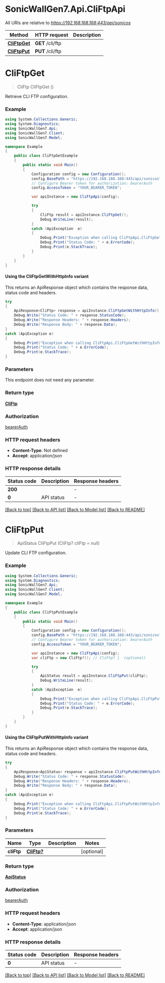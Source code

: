 # SonicWallGen7.Api.CliFtpApi

All URIs are relative to *https://192.168.168.168:443/api/sonicos*

| Method | HTTP request | Description |
|--------|--------------|-------------|
| [**CliFtpGet**](CliFtpApi.md#cliftpget) | **GET** /cli/ftp |  |
| [**CliFtpPut**](CliFtpApi.md#cliftpput) | **PUT** /cli/ftp |  |

<a id="cliftpget"></a>
# **CliFtpGet**
> CliFtp CliFtpGet ()



Retrieve CLI FTP configuration.

### Example
```csharp
using System.Collections.Generic;
using System.Diagnostics;
using SonicWallGen7.Api;
using SonicWallGen7.Client;
using SonicWallGen7.Model;

namespace Example
{
    public class CliFtpGetExample
    {
        public static void Main()
        {
            Configuration config = new Configuration();
            config.BasePath = "https://192.168.168.168:443/api/sonicos";
            // Configure Bearer token for authorization: bearerAuth
            config.AccessToken = "YOUR_BEARER_TOKEN";

            var apiInstance = new CliFtpApi(config);

            try
            {
                CliFtp result = apiInstance.CliFtpGet();
                Debug.WriteLine(result);
            }
            catch (ApiException  e)
            {
                Debug.Print("Exception when calling CliFtpApi.CliFtpGet: " + e.Message);
                Debug.Print("Status Code: " + e.ErrorCode);
                Debug.Print(e.StackTrace);
            }
        }
    }
}
```

#### Using the CliFtpGetWithHttpInfo variant
This returns an ApiResponse object which contains the response data, status code and headers.

```csharp
try
{
    ApiResponse<CliFtp> response = apiInstance.CliFtpGetWithHttpInfo();
    Debug.Write("Status Code: " + response.StatusCode);
    Debug.Write("Response Headers: " + response.Headers);
    Debug.Write("Response Body: " + response.Data);
}
catch (ApiException e)
{
    Debug.Print("Exception when calling CliFtpApi.CliFtpGetWithHttpInfo: " + e.Message);
    Debug.Print("Status Code: " + e.ErrorCode);
    Debug.Print(e.StackTrace);
}
```

### Parameters
This endpoint does not need any parameter.
### Return type

[**CliFtp**](CliFtp.md)

### Authorization

[bearerAuth](../README.md#bearerAuth)

### HTTP request headers

 - **Content-Type**: Not defined
 - **Accept**: application/json


### HTTP response details
| Status code | Description | Response headers |
|-------------|-------------|------------------|
| **200** |  |  -  |
| **0** | API status |  -  |

[[Back to top]](#) [[Back to API list]](../README.md#documentation-for-api-endpoints) [[Back to Model list]](../README.md#documentation-for-models) [[Back to README]](../README.md)

<a id="cliftpput"></a>
# **CliFtpPut**
> ApiStatus CliFtpPut (CliFtp? cliFtp = null)



Update CLI FTP configuration.

### Example
```csharp
using System.Collections.Generic;
using System.Diagnostics;
using SonicWallGen7.Api;
using SonicWallGen7.Client;
using SonicWallGen7.Model;

namespace Example
{
    public class CliFtpPutExample
    {
        public static void Main()
        {
            Configuration config = new Configuration();
            config.BasePath = "https://192.168.168.168:443/api/sonicos";
            // Configure Bearer token for authorization: bearerAuth
            config.AccessToken = "YOUR_BEARER_TOKEN";

            var apiInstance = new CliFtpApi(config);
            var cliFtp = new CliFtp?(); // CliFtp? |  (optional) 

            try
            {
                ApiStatus result = apiInstance.CliFtpPut(cliFtp);
                Debug.WriteLine(result);
            }
            catch (ApiException  e)
            {
                Debug.Print("Exception when calling CliFtpApi.CliFtpPut: " + e.Message);
                Debug.Print("Status Code: " + e.ErrorCode);
                Debug.Print(e.StackTrace);
            }
        }
    }
}
```

#### Using the CliFtpPutWithHttpInfo variant
This returns an ApiResponse object which contains the response data, status code and headers.

```csharp
try
{
    ApiResponse<ApiStatus> response = apiInstance.CliFtpPutWithHttpInfo(cliFtp);
    Debug.Write("Status Code: " + response.StatusCode);
    Debug.Write("Response Headers: " + response.Headers);
    Debug.Write("Response Body: " + response.Data);
}
catch (ApiException e)
{
    Debug.Print("Exception when calling CliFtpApi.CliFtpPutWithHttpInfo: " + e.Message);
    Debug.Print("Status Code: " + e.ErrorCode);
    Debug.Print(e.StackTrace);
}
```

### Parameters

| Name | Type | Description | Notes |
|------|------|-------------|-------|
| **cliFtp** | [**CliFtp?**](CliFtp?.md) |  | [optional]  |

### Return type

[**ApiStatus**](ApiStatus.md)

### Authorization

[bearerAuth](../README.md#bearerAuth)

### HTTP request headers

 - **Content-Type**: application/json
 - **Accept**: application/json


### HTTP response details
| Status code | Description | Response headers |
|-------------|-------------|------------------|
| **0** | API status |  -  |

[[Back to top]](#) [[Back to API list]](../README.md#documentation-for-api-endpoints) [[Back to Model list]](../README.md#documentation-for-models) [[Back to README]](../README.md)


